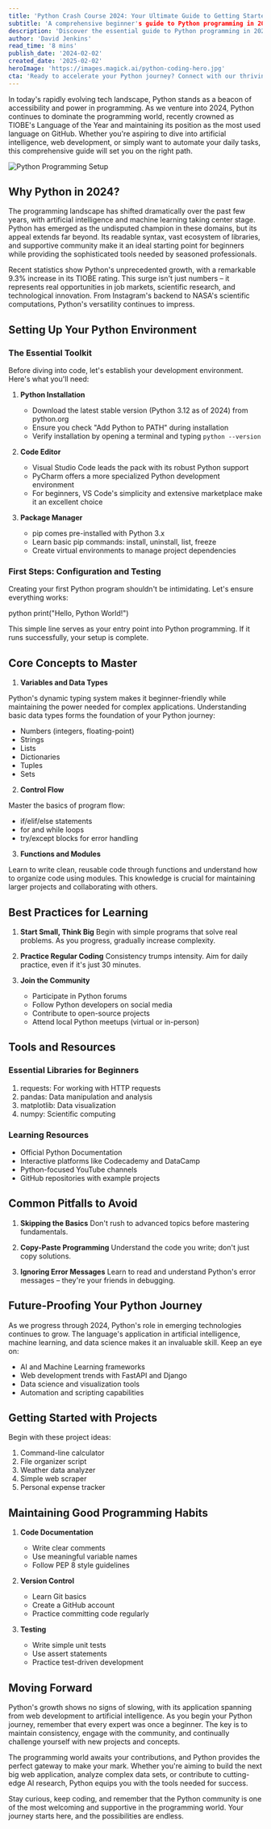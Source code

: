 ```yaml
---
title: 'Python Crash Course 2024: Your Ultimate Guide to Getting Started'
subtitle: 'A comprehensive beginner's guide to Python programming in 2024'
description: 'Discover the essential guide to Python programming in 2024. Learn about setup, core concepts, best practices, and avoid common pitfalls. Perfect for beginners starting their coding journey with hands-on examples and practical advice.'
author: 'David Jenkins'
read_time: '8 mins'
publish_date: '2024-02-02'
created_date: '2025-02-02'
heroImage: 'https://images.magick.ai/python-coding-hero.jpg'
cta: 'Ready to accelerate your Python journey? Connect with our thriving developer community on LinkedIn to stay updated with the latest Python trends, get expert insights, and expand your professional network!'
---
```


In today's rapidly evolving tech landscape, Python stands as a beacon of accessibility and power in programming. As we venture into 2024, Python continues to dominate the programming world, recently crowned as TIOBE's Language of the Year and maintaining its position as the most used language on GitHub. Whether you're aspiring to dive into artificial intelligence, web development, or simply want to automate your daily tasks, this comprehensive guide will set you on the right path.

![Python Programming Setup](https://i.magick.ai/PIXE/1738482881954_magick_img.webp)

## Why Python in 2024?

The programming landscape has shifted dramatically over the past few years, with artificial intelligence and machine learning taking center stage. Python has emerged as the undisputed champion in these domains, but its appeal extends far beyond. Its readable syntax, vast ecosystem of libraries, and supportive community make it an ideal starting point for beginners while providing the sophisticated tools needed by seasoned professionals.

Recent statistics show Python's unprecedented growth, with a remarkable 9.3% increase in its TIOBE rating. This surge isn't just numbers – it represents real opportunities in job markets, scientific research, and technological innovation. From Instagram's backend to NASA's scientific computations, Python's versatility continues to impress.

## Setting Up Your Python Environment

### The Essential Toolkit

Before diving into code, let's establish your development environment. Here's what you'll need:

1. **Python Installation**
   - Download the latest stable version (Python 3.12 as of 2024) from python.org
   - Ensure you check "Add Python to PATH" during installation
   - Verify installation by opening a terminal and typing `python --version`

2. **Code Editor**
   - Visual Studio Code leads the pack with its robust Python support
   - PyCharm offers a more specialized Python development environment
   - For beginners, VS Code's simplicity and extensive marketplace make it an excellent choice

3. **Package Manager**
   - pip comes pre-installed with Python 3.x
   - Learn basic pip commands: install, uninstall, list, freeze
   - Create virtual environments to manage project dependencies

### First Steps: Configuration and Testing

Creating your first Python program shouldn't be intimidating. Let's ensure everything works:

python
print("Hello, Python World!")


This simple line serves as your entry point into Python programming. If it runs successfully, your setup is complete.

## Core Concepts to Master

1. **Variables and Data Types**

Python's dynamic typing system makes it beginner-friendly while maintaining the power needed for complex applications. Understanding basic data types forms the foundation of your Python journey:

- Numbers (integers, floating-point)
- Strings
- Lists
- Dictionaries
- Tuples
- Sets

2. **Control Flow**

Master the basics of program flow:
- if/elif/else statements
- for and while loops
- try/except blocks for error handling

3. **Functions and Modules**

Learn to write clean, reusable code through functions and understand how to organize code using modules. This knowledge is crucial for maintaining larger projects and collaborating with others.

## Best Practices for Learning

1. **Start Small, Think Big**
   Begin with simple programs that solve real problems. As you progress, gradually increase complexity.

2. **Practice Regular Coding**
   Consistency trumps intensity. Aim for daily practice, even if it's just 30 minutes.

3. **Join the Community**
   - Participate in Python forums
   - Follow Python developers on social media
   - Contribute to open-source projects
   - Attend local Python meetups (virtual or in-person)

## Tools and Resources

### Essential Libraries for Beginners
1. requests: For working with HTTP requests
2. pandas: Data manipulation and analysis
3. matplotlib: Data visualization
4. numpy: Scientific computing

### Learning Resources
- Official Python Documentation
- Interactive platforms like Codecademy and DataCamp
- Python-focused YouTube channels
- GitHub repositories with example projects

## Common Pitfalls to Avoid

1. **Skipping the Basics**
   Don't rush to advanced topics before mastering fundamentals.

2. **Copy-Paste Programming**
   Understand the code you write; don't just copy solutions.

3. **Ignoring Error Messages**
   Learn to read and understand Python's error messages – they're your friends in debugging.

## Future-Proofing Your Python Journey

As we progress through 2024, Python's role in emerging technologies continues to grow. The language's application in artificial intelligence, machine learning, and data science makes it an invaluable skill. Keep an eye on:

- AI and Machine Learning frameworks
- Web development trends with FastAPI and Django
- Data science and visualization tools
- Automation and scripting capabilities

## Getting Started with Projects

Begin with these project ideas:
1. Command-line calculator
2. File organizer script
3. Weather data analyzer
4. Simple web scraper
5. Personal expense tracker

## Maintaining Good Programming Habits

1. **Code Documentation**
   - Write clear comments
   - Use meaningful variable names
   - Follow PEP 8 style guidelines

2. **Version Control**
   - Learn Git basics
   - Create a GitHub account
   - Practice committing code regularly

3. **Testing**
   - Write simple unit tests
   - Use assert statements
   - Practice test-driven development

## Moving Forward

Python's growth shows no signs of slowing, with its application spanning from web development to artificial intelligence. As you begin your Python journey, remember that every expert was once a beginner. The key is to maintain consistency, engage with the community, and continually challenge yourself with new projects and concepts.

The programming world awaits your contributions, and Python provides the perfect gateway to make your mark. Whether you're aiming to build the next big web application, analyze complex data sets, or contribute to cutting-edge AI research, Python equips you with the tools needed for success.

Stay curious, keep coding, and remember that the Python community is one of the most welcoming and supportive in the programming world. Your journey starts here, and the possibilities are endless.